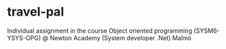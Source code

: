 # travel-pal
 Individual assignment in the course Object oriented programming (SYSM6-YSYS-OPG) @ Newton Academy (System developer .Net) Malmö
